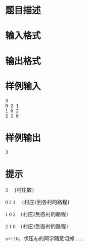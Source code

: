 

# 题目描述



# 输入格式



# 输出格式



# 样例输入


<pre>3
0 2 1
1 0 2
2 1 0</pre>

# 样例输出


<pre>3</pre>

# 提示


<p>
<span style="font-family:&#39;Microsoft YaHei&#39;;font-size:16px;">3    	{村庄数} </span> 
</p>
<p>
<span style="font-family:&#39;Microsoft YaHei&#39;;font-size:16px;">0 2 1</span><span style="font-family:&#39;Microsoft YaHei&#39;;font-size:16px;">     {</span><span style="font-family:&#39;Microsoft YaHei&#39;;font-size:16px;">村庄</span><span style="font-family:&#39;Microsoft YaHei&#39;;font-size:16px;">1</span><span style="font-family:&#39;Microsoft YaHei&#39;;font-size:16px;">到各村的路程</span><span style="font-family:&#39;Microsoft YaHei&#39;;font-size:16px;">}</span> 
</p>
<p>
<span style="font-family:&#39;Microsoft YaHei&#39;;font-size:16px;">1 0 2    {</span><span style="font-family:&#39;Microsoft YaHei&#39;;font-size:16px;">村庄</span><span style="font-family:&#39;Microsoft YaHei&#39;;font-size:16px;">2</span><span style="font-family:&#39;Microsoft YaHei&#39;;font-size:16px;">到各村的路程</span><span style="font-family:&#39;Microsoft YaHei&#39;;font-size:16px;">}</span> 
</p>
<p>
<span style="font-family:&#39;Microsoft YaHei&#39;;font-size:16px;">2 1 0    {</span><span style="font-family:&#39;Microsoft YaHei&#39;;font-size:16px;">村庄</span><span style="font-family:&#39;Microsoft YaHei&#39;;font-size:16px;">3</span><span style="font-family:&#39;Microsoft YaHei&#39;;font-size:16px;">到各村的路程</span><span style="font-family:&#39;Microsoft YaHei&#39;;font-size:16px;">}</span> 
</p>
<p>
<span style="font-family:&#39;Microsoft YaHei&#39;;font-size:16px;">n&lt;=18，状压dp的同学随意切掉……<br/>
</span> 
</p>
<p>
<br/>
</p>
